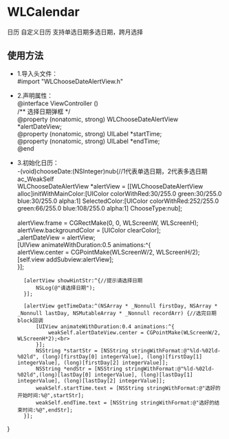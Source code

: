 # WLCalendar
日历 自定义日历 支持单选日期多选日期，跨月选择  <br>
## 使用方法<br>
* 1.导入头文件：<br>
#import "WLChooseDateAlertView.h"
* 2.声明属性：<br>
@interface ViewController ()<br>
/** 选择日期弹框 */<br>
@property (nonatomic, strong) WLChooseDateAlertView *alertDateView;<br>
@property (nonatomic, strong) UILabel *startTime;<br>
@property (nonatomic, strong) UILabel *endTime;<br>
@end
* 3.初始化日历：<br>
-(void)chooseDate:(NSInteger)nub{//1代表单选日期，2代表多选日期<br>
        ac_WeakSelf<br>
        WLChooseDateAlertView *alertView = [[WLChooseDateAlertView alloc]initWithMainColor:[UIColor colorWithRed:30/255.0 green:30/255.0 blue:30/255.0 alpha:1] SelectedColor:[UIColor colorWithRed:252/255.0 green:66/255.0 blue:108/255.0 alpha:1] ChooseType:nub];<br><br>
        alertView.frame = CGRectMake(0, 0, WLScreenW, WLScreenH);<br>
        alertView.backgroundColor = [UIColor clearColor];<br>
        _alertDateView = alertView;<br>
        [UIView animateWithDuration:0.5 animations:^{<br>
            alertView.center = CGPointMake(WLScreenW/2, WLScreenH/2);<br>
            [self.view addSubview:alertView];<br>
        }];<br>
        
        [alertView showHintStr:^{//提示请选择日期
            NSLog(@"请选择日期");
        }];
                
        [alertView getTimeData:^(NSArray * _Nonnull firstDay, NSArray * _Nonnull lastDay, NSMutableArray * _Nonnull recordArr) {//选完日期block回调
            [UIView animateWithDuration:0.4 animations:^{
                weakSelf.alertDateView.center = CGPointMake(WLScreenW/2, WLScreenH*2);<br>
            }];
            NSString *startStr = [NSString stringWithFormat:@"%ld-%02ld-%02ld", (long)[firstDay[0] integerValue], (long)[firstDay[1] integerValue], (long)[firstDay[2] integerValue]];
            NSString *endStr = [NSString stringWithFormat:@"%ld-%02ld-%02ld",(long)[lastDay[0] integerValue], (long)[lastDay[1] integerValue], (long)[lastDay[2] integerValue]];
            weakSelf.startTime.text = [NSString stringWithFormat:@"选好的开始时间:%@",startStr];
            weakSelf.endTime.text = [NSString stringWithFormat:@"选好的结束时间:%@",endStr];
        }];
}

